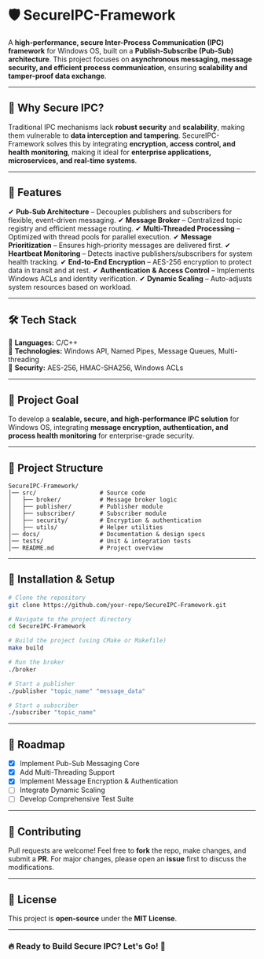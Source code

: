# 🛡 SecureIPC-Framework

A **high-performance, secure Inter-Process Communication (IPC) framework** for Windows OS, built on a **Publish-Subscribe (Pub-Sub) architecture**. This project focuses on **asynchronous messaging, message security, and efficient process communication**, ensuring **scalability and tamper-proof data exchange**.

---

## 🚀 Why Secure IPC?
Traditional IPC mechanisms lack **robust security** and **scalability**, making them vulnerable to **data interception and tampering**. SecureIPC-Framework solves this by integrating **encryption, access control, and health monitoring**, making it ideal for **enterprise applications, microservices, and real-time systems**.

---

## 🔹 Features

✔ **Pub-Sub Architecture** – Decouples publishers and subscribers for flexible, event-driven messaging.
✔ **Message Broker** – Centralized topic registry and efficient message routing.
✔ **Multi-Threaded Processing** – Optimized with thread pools for parallel execution.
✔ **Message Prioritization** – Ensures high-priority messages are delivered first.
✔ **Heartbeat Monitoring** – Detects inactive publishers/subscribers for system health tracking.
✔ **End-to-End Encryption** – AES-256 encryption to protect data in transit and at rest.
✔ **Authentication & Access Control** – Implements Windows ACLs and identity verification.
✔ **Dynamic Scaling** – Auto-adjusts system resources based on workload.

---

## 🛠 Tech Stack

🔹 **Languages:** C/C++  
🔹 **Technologies:** Windows API, Named Pipes, Message Queues, Multi-threading  
🔹 **Security:** AES-256, HMAC-SHA256, Windows ACLs  

---

## 📌 Project Goal
To develop a **scalable, secure, and high-performance IPC solution** for Windows OS, integrating **message encryption, authentication, and process health monitoring** for enterprise-grade security.

---

## 📂 Project Structure
```
SecureIPC-Framework/
│── src/                  # Source code
│   ├── broker/           # Message broker logic
│   ├── publisher/        # Publisher module
│   ├── subscriber/       # Subscriber module
│   ├── security/         # Encryption & authentication
│   ├── utils/            # Helper utilities
│── docs/                 # Documentation & design specs
│── tests/                # Unit & integration tests
│── README.md             # Project overview
```

---

## 🔧 Installation & Setup
```sh
# Clone the repository
git clone https://github.com/your-repo/SecureIPC-Framework.git

# Navigate to the project directory
cd SecureIPC-Framework

# Build the project (using CMake or Makefile)
make build

# Run the broker
./broker

# Start a publisher
./publisher "topic_name" "message_data"

# Start a subscriber
./subscriber "topic_name"
```

---

## 📌 Roadmap
- [x] Implement Pub-Sub Messaging Core  
- [x] Add Multi-Threading Support  
- [x] Implement Message Encryption & Authentication  
- [ ] Integrate Dynamic Scaling  
- [ ] Develop Comprehensive Test Suite  

---

## 🤝 Contributing
Pull requests are welcome! Feel free to **fork** the repo, make changes, and submit a **PR**. For major changes, please open an **issue** first to discuss the modifications.

---

## 📜 License
This project is **open-source** under the **MIT License**.

---

### 🔥 Ready to Build Secure IPC? Let's Go! 🚀

